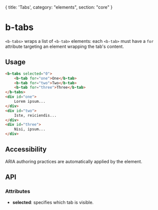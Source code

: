{
  title: 'Tabs',
  category: "elements",
  section: "core"
}

# b-tabs

`<b-tabs>` wraps a list of `<b-tab>` elements: each `<b-tab>` must have a `for` attribute targeting an element wrapping the tab's content.

## Usage

``` html
<b-tabs selected="0">
    <b-tab for="one">One</b-tab>
    <b-tab for="two">Two</b-tab>
    <b-tab for="three">Three</b-tab>
</b-tabs>
<div id="one">
    Lorem ipsum...
</div>
<div id="two">
    Iste, reiciendis...
</div>
<div id="three">
    Nisi, ipsum...
</div>
```

## Accessibility

ARIA authoring practices are automatically applied by the element.

## API

### Attributes
- __selected__: specifies which tab is visible.



